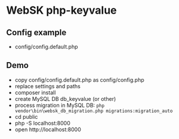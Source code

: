 # WebSK php-keyvalue

## Config example
* config/config.default.php

## Demo
* copy config/config.default.php as config/config.php
* replace settings and paths
* composer install
* create MySQL DB db_keyvalue (or other) 
* process migration in MySQL DB: `php vendor\bin\websk_db_migration.php migrations:migration_auto`
* cd public
* php -S localhost:8000
* open http://localhost:8000